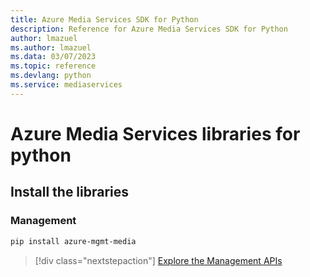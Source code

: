 ```yaml
---
title: Azure Media Services SDK for Python
description: Reference for Azure Media Services SDK for Python
author: lmazuel
ms.author: lmazuel
ms.data: 03/07/2023
ms.topic: reference
ms.devlang: python
ms.service: mediaservices
---
```

# Azure Media Services libraries for python

## Install the libraries


### Management

```bash
pip install azure-mgmt-media
```
> [!div class="nextstepaction"]
> [Explore the Management APIs](/python/api/overview/azure/mediaservices/management)